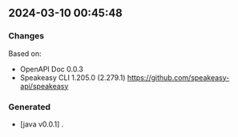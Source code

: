 

## 2024-03-10 00:45:48
### Changes
Based on:
- OpenAPI Doc 0.0.3 
- Speakeasy CLI 1.205.0 (2.279.1) https://github.com/speakeasy-api/speakeasy
### Generated
- [java v0.0.1] .